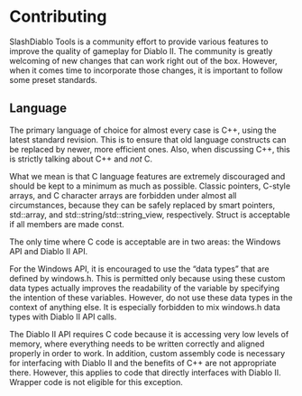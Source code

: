 # Contributing

SlashDiablo Tools is a community effort to provide various features to improve the quality of gameplay for Diablo II. The community is greatly welcoming of new changes that can work right out of the box. However, when it comes time to incorporate those changes, it is important to follow some preset standards.

## Language

The primary language of choice for almost every case is C++, using the latest standard revision. This is to ensure that old language constructs can be replaced by newer, more efficient ones. Also, when discussing C++, this is strictly talking about C++ and *not* C.

What we mean is that C language features are extremely discouraged and should be kept to a minimum as much as possible. Classic pointers, C-style arrays, and C character arrays are forbidden under almost all circumstances, because they can be safely replaced by smart pointers, std::array, and std::string/std::string_view, respectively. Struct is acceptable if all members are made const.

The only time where C code is acceptable are in two areas: the Windows API and Diablo II API. 
	
For the Windows API, it is encouraged to use the “data types” that are defined by windows.h. This is permitted only because using these custom data types actually improves the readability of the variable by specifying the intention of these variables. However, do not use these data types in the context of anything else. It is especially forbidden to mix windows.h data types with Diablo II API calls.

The Diablo II API requires C code because it is accessing very low levels of memory, where everything needs to be written correctly and aligned properly in order to work. In addition, custom assembly code is necessary for interfacing with Diablo II and the benefits of C++ are not appropriate there. However, this applies to code that directly interfaces with Diablo II. Wrapper code is not eligible for this exception.
